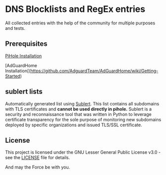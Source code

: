 # DNS Blocklists and RegEx entries

All collected entries with the help of the community for multiple purposes and tests.

## Prerequisites

[PiHole Installation](https://docs.pi-hole.net/main/basic-install/)

[AdGuardHome Installation[(https://github.com/AdguardTeam/AdGuardHome/wiki/Getting-Started)

## sublert lists

Automatically generated list using [Sublert](https://github.com/yassineaboukir/sublert). This list contains all subdomains with TLS certificates and **cannot be used directly in pihole.** Sublert is a security and reconnaissance tool that was written in Python to leverage certificate transparency for the sole purpose of monitoring new subdomains deployed by specific organizations and issued TLS/SSL certificate.

## License

This project is licensed under the GNU Lesser General Public License v3.0 - see the [LICENSE](https://github.com/jdmarcelino/PiHole/blob/master/LICENSE) file for details.

And may the Force be with you.

